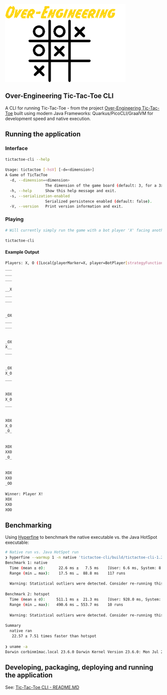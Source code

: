 ![Over-Engineering TicTacToe](oe-tictactoe.png)

Over-Engineering Tic-Tac-Toe CLI
---

A CLI for running Tic-Tac-Toe - from the project [Over-Engineering Tic-Tac-Toe](https://github.com/briancorbinxyz/overengineering-tictactoe) built using modern Java Frameworks: Quarkus/PicoCLI/GraalVM for development speed and native execution.

## Running the application

### Interface
```bash
tictactoe-cli --help

Usage: tictactoe [-hsV] [-d=<dimension>]
A Game of TicTacToe
  -d, --dimension=<dimension>
                  The dimension of the game board (default: 3, for a 3x3 board).
  -h, --help      Show this help message and exit.
  -s, --serialization-enabled
                  Serialized persistence enabled (default: false).
  -V, --version   Print version information and exit.
```

### Playing
```bash
# Will currently simply run the game with a bot player 'X' facing another bot player 'O'.

tictactoe-cli
```

#### Example Output
```bash
Players: X, O ([Local{playerMarker=X, player=BotPlayer[strategyFunction=org.xxdc.oss.example.bot.BotStrategy$$Lambda/0x000001fe013d3c68@4e7afe5a]}, Local{playerMarker=O, player=BotPlayer[strategyFunction=org.xxdc.oss.example.bot.BotStrategy$$Lambda/0x000001fe013d3c68@4e7afe5a]}])- TicTacToeClient/1.0 [Local (X:BotPlayer)] (IP: 127.0.0.1; Host: corbinm1mac.local; Java: 23; OS: Mac OS X 14.6.1)                             - TicTacToeClient/1.0 [Local (O:BotPlayer)] (IP: 127.0.0.1; Host: corbinm1mac.local; Java: 23; OS: Mac OS X 14.6.1)
___
___
___

__X
___
___


_OX
___
___


_OX
X__
___


_OX
X_O
___


XOX
X_O
___


XOX
X_O
_O_


XOX
XXO
_O_


XOX
XXO
_OO

Winner: Player X!
XOX
XXO
XOO
```

## Benchmarking

Using [Hyperfine](https://github.com/sharkdp/hyperfine) to benchmark the native executable vs. the Java HotSpot executable:

```bash
# Native run vs. Java HotSpot run
❯ hyperfine --warmup 1 -n native 'tictactoe-cli/build/tictactoe-cli-1.2.1-SNAPSHOT-runner' -n hotspot 'java -jar tictactoe-cli/build/quarkus-app/quarkus-run.jar'
Benchmark 1: native
  Time (mean ± σ):      22.6 ms ±   7.5 ms    [User: 6.6 ms, System: 8.9 ms]
  Range (min … max):    17.5 ms …  88.8 ms    117 runs
 
  Warning: Statistical outliers were detected. Consider re-running this benchmark on a quiet system without any interferences from other programs. It might help to use the '--warmup' or '--prepare' options.
 
Benchmark 2: hotspot
  Time (mean ± σ):     511.1 ms ±  21.3 ms    [User: 928.0 ms, System: 99.1 ms]
  Range (min … max):   490.6 ms … 553.7 ms    10 runs
 
  Warning: Statistical outliers were detected. Consider re-running this benchmark on a quiet system without any interferences from other programs. It might help to use the '--warmup' or '--prepare' options.
 
Summary
  native ran
   22.57 ± 7.51 times faster than hotspot

❯ uname -a
Darwin corbinm1mac.local 23.6.0 Darwin Kernel Version 23.6.0: Mon Jul 29 21:14:30 PDT 2024; root:xnu-10063.141.2~1/RELEASE_ARM64_T6000 arm64
```

## Developing, packaging, deploying and running the application

See: [Tic-Tac-Toe CLI - README.MD](tictactoe-cli/README.md)
